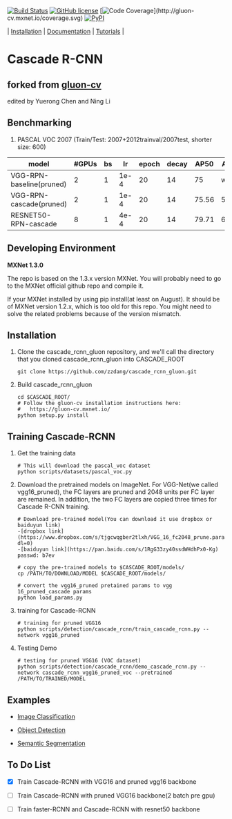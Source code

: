 [![Build Status](http://ci.mxnet.io/job/gluon-cv/job/master/badge/icon)](http://ci.mxnet.io/job/gluon-cv/job/master/)
[![GitHub license](http://dmlc.github.io/img/apache2.svg)](./LICENSE)
[![Code Coverage](http://gluon-cv.mxnet.io/coverage.svg?)](http://gluon-cv.mxnet.io/coverage.svg)
[![PyPI](https://img.shields.io/pypi/v/gluoncv.svg)](https://pypi.python.org/pypi/gluoncv)

| [Installation](http://gluon-cv.mxnet.io) | [Documentation](http://gluon-cv.mxnet.io) | [Tutorials](http://gluon-cv.mxnet.io) |


# Cascade R-CNN 
## forked from [gluon-cv](https://github.com/zhreshold/gluon-cv)
edited by Yuerong Chen and Ning Li

## Benchmarking
1. PASCAL VOC 2007 (Train/Test: 2007+2012trainval/2007test, shorter size: 600)

model            | #GPUs | bs | lr | epoch | decay | AP50  |  AP75  
-----------------|--------|-----|--------|------|------|-------|-------
VGG-RPN-baseline(pruned)| 2 | 1    |1e-4|  20  |  14  | 75    | wait
VGG-RPN-cascade(pruned) | 2 | 1    |1e-4|  20 |  14  | 75.56 | 55.96
RESNET50-RPN-cascade    | 8 | 1    |4e-4|  20 |  14  | 79.71 | 60.00


## Developing Environment
**MXNet 1.3.0**

The repo is based on the 1.3.x version MXNet. You will probably need to go to the MXNet official github repo and compile it.

If your MXNet installed by using pip install(at least on August). It should be of MXNet version 1.2.x, which is too old for this repo.  You might need to solve the related problems because of the version mismatch.



## Installation

1. Clone the cascade_rcnn_gluon repository, and we'll call the directory that you cloned cascade_rcnn_gluon into CASCADE_ROOT

    ```Shell
	git clone https://github.com/zzdang/cascade_rcnn_gluon.git
    ```

2. Build cascade_rcnn_gluon

    ```Shell
	cd $CASCADE_ROOT/
	# Follow the gluon-cv installation instructions here:
	#   https://gluon-cv.mxnet.io/
	python setup.py install
    ```

## Training Cascade-RCNN

1. Get the training data
    ```Shell
    # This will download the pascal_voc dataset
	python scripts/datasets/pascal_voc.py
    ```

2. Download the pretrained models on ImageNet. For VGG-Net(we called vgg16_pruned), the FC layers are pruned and 2048 units per FC layer are remained. In addition, the two FC layers are copied three times for Cascade R-CNN training.

    ```Shell
    # Download pre-trained model(You can download it use dropbox or baiduyun link)
    -[dropbox link](https://www.dropbox.com/s/tjgcwqgber2tlxh/VGG_16_fc2048_prune.params?dl=0)
    -[baiduyun link](https://pan.baidu.com/s/1RgG33zy40ssdWHdhPx0-Kg) passwd: b7ev  

    # copy the pre-trained models to $CASCADE_ROOT/models/
    cp /PATH/TO/DOWNLOAD/MODEL $CASCADE_ROOT/models/
    ```

	```Shell
	# convert the vgg16_pruned pretained params to vgg 16_pruned_cascade params
	python load_params.py
	```

3. training for Cascade-RCNN

    ```Shell
    # training for pruned VGG16 
	python scripts/detection/cascade_rcnn/train_cascade_rcnn.py --network vgg16_pruned
    ```

4. Testing Demo

    ```Shell
    # testing for pruned VGG16 (VOC dataset)
	python scripts/detection/cascade_rcnn/demo_cascade_rcnn.py --network cascade_rcnn_vgg16_pruned_voc --pretrained /PATH/TO/TRAINED/MODEL
    ```

## Examples

- [Image Classification](http://gluon-cv.mxnet.io/build/examples_classification/index.html)

- [Object Detection](http://gluon-cv.mxnet.io/build/examples_detection/index.html)

- [Semantic Segmentation](http://gluon-cv.mxnet.io/build/examples_segmentation/index.html)


## To Do List

- [x] Train Cascade-RCNN with VGG16 and pruned vgg16 backbone
- [ ] Train Cascade-RCNN with pruned VGG16 backbone(2 batch pre gpu)
- [ ] Train faster-RCNN and Cascade-RCNN with resnet50 backbone 

